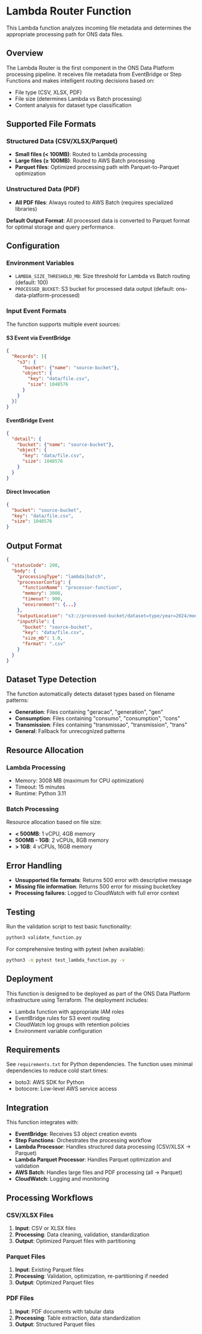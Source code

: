 # Lambda Router Function

This Lambda function analyzes incoming file metadata and determines the appropriate processing path for ONS data files.

## Overview

The Lambda Router is the first component in the ONS Data Platform processing pipeline. It receives file metadata from EventBridge or Step Functions and makes intelligent routing decisions based on:

- File type (CSV, XLSX, PDF)
- File size (determines Lambda vs Batch processing)
- Content analysis for dataset type classification

## Supported File Formats

### Structured Data (CSV/XLSX/Parquet)
- **Small files (< 100MB)**: Routed to Lambda processing
- **Large files (≥ 100MB)**: Routed to AWS Batch processing
- **Parquet files**: Optimized processing path with Parquet-to-Parquet optimization

### Unstructured Data (PDF)
- **All PDF files**: Always routed to AWS Batch (requires specialized libraries)

**Default Output Format**: All processed data is converted to Parquet format for optimal storage and query performance.

## Configuration

### Environment Variables

- `LAMBDA_SIZE_THRESHOLD_MB`: Size threshold for Lambda vs Batch routing (default: 100)
- `PROCESSED_BUCKET`: S3 bucket for processed data output (default: ons-data-platform-processed)

### Input Event Formats

The function supports multiple event sources:

#### S3 Event via EventBridge
```json
{
  "Records": [{
    "s3": {
      "bucket": {"name": "source-bucket"},
      "object": {
        "key": "data/file.csv",
        "size": 1048576
      }
    }
  }]
}
```

#### EventBridge Event
```json
{
  "detail": {
    "bucket": {"name": "source-bucket"},
    "object": {
      "key": "data/file.csv",
      "size": 1048576
    }
  }
}
```

#### Direct Invocation
```json
{
  "bucket": "source-bucket",
  "key": "data/file.csv",
  "size": 1048576
}
```

## Output Format

```json
{
  "statusCode": 200,
  "body": {
    "processingType": "lambda|batch",
    "processorConfig": {
      "functionName": "processor-function",
      "memory": 3008,
      "timeout": 900,
      "environment": {...}
    },
    "outputLocation": "s3://processed-bucket/dataset=type/year=2024/month=01/",
    "inputFile": {
      "bucket": "source-bucket",
      "key": "data/file.csv",
      "size_mb": 1.0,
      "format": ".csv"
    }
  }
}
```

## Dataset Type Detection

The function automatically detects dataset types based on filename patterns:

- **Generation**: Files containing "geracao", "generation", "gen"
- **Consumption**: Files containing "consumo", "consumption", "cons"
- **Transmission**: Files containing "transmissao", "transmission", "trans"
- **General**: Fallback for unrecognized patterns

## Resource Allocation

### Lambda Processing
- Memory: 3008 MB (maximum for CPU optimization)
- Timeout: 15 minutes
- Runtime: Python 3.11

### Batch Processing
Resource allocation based on file size:
- **< 500MB**: 1 vCPU, 4GB memory
- **500MB - 1GB**: 2 vCPUs, 8GB memory
- **> 1GB**: 4 vCPUs, 16GB memory

## Error Handling

- **Unsupported file formats**: Returns 500 error with descriptive message
- **Missing file information**: Returns 500 error for missing bucket/key
- **Processing failures**: Logged to CloudWatch with full error context

## Testing

Run the validation script to test basic functionality:

```bash
python3 validate_function.py
```

For comprehensive testing with pytest (when available):

```bash
python3 -m pytest test_lambda_function.py -v
```

## Deployment

This function is designed to be deployed as part of the ONS Data Platform infrastructure using Terraform. The deployment includes:

- Lambda function with appropriate IAM roles
- EventBridge rules for S3 event routing
- CloudWatch log groups with retention policies
- Environment variable configuration

## Requirements

See `requirements.txt` for Python dependencies. The function uses minimal dependencies to reduce cold start times:

- boto3: AWS SDK for Python
- botocore: Low-level AWS service access

## Integration

This function integrates with:

- **EventBridge**: Receives S3 object creation events
- **Step Functions**: Orchestrates the processing workflow
- **Lambda Processor**: Handles structured data processing (CSV/XLSX → Parquet)
- **Lambda Parquet Processor**: Handles Parquet optimization and validation
- **AWS Batch**: Handles large files and PDF processing (all → Parquet)
- **CloudWatch**: Logging and monitoring

## Processing Workflows

### CSV/XLSX Files
1. **Input**: CSV or XLSX files
2. **Processing**: Data cleaning, validation, standardization
3. **Output**: Optimized Parquet files with partitioning

### Parquet Files
1. **Input**: Existing Parquet files
2. **Processing**: Validation, optimization, re-partitioning if needed
3. **Output**: Optimized Parquet files

### PDF Files
1. **Input**: PDF documents with tabular data
2. **Processing**: Table extraction, data standardization
3. **Output**: Structured Parquet files